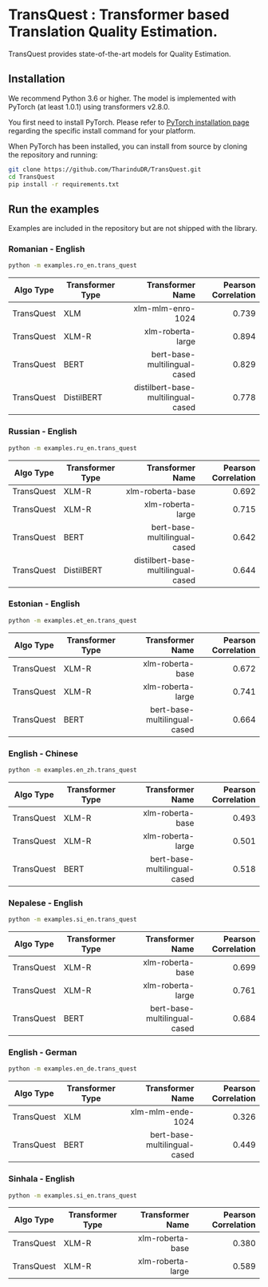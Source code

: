 # TransQuest : Transformer based Translation Quality Estimation. 

TransQuest provides state-of-the-art models for Quality Estimation.

## Installation
We recommend Python 3.6 or higher. The model is implemented with PyTorch (at least 1.0.1) using transformers v2.8.0.

You first need to install PyTorch.
Please refer to [PyTorch installation page](https://pytorch.org/get-started/locally/#start-locally) regarding the specific install command for your platform.

When PyTorch has been installed, you can install from source by cloning the repository and running:

```bash
git clone https://github.com/TharinduDR/TransQuest.git
cd TransQuest
pip install -r requirements.txt
```

## Run the examples
Examples are included in the repository but are not shipped with the library.

### Romanian - English 
```bash
python -m examples.ro_en.trans_quest
```

Algo Type   | Transformer Type  | Transformer Name                   | Pearson Correlation | 
------------| ----------------- |-----------------------------------:| -------------------:| 
TransQuest  | XLM               | xlm-mlm-enro-1024                  | 0.739               |
TransQuest  | XLM-R             | xlm-roberta-large                  | 0.894               |  
TransQuest  | BERT              | bert-base-multilingual-cased       | 0.829               | 
TransQuest  | DistilBERT        | distilbert-base-multilingual-cased | 0.778               | 


### Russian - English 
```bash
python -m examples.ru_en.trans_quest
```

Algo Type   | Transformer Type  | Transformer Name                   | Pearson Correlation | 
------------| ----------------- |-----------------------------------:| -------------------:| 
TransQuest  | XLM-R             | xlm-roberta-base                   | 0.692               | 
TransQuest  | XLM-R             | xlm-roberta-large                  | 0.715               | 
TransQuest  | BERT              | bert-base-multilingual-cased       | 0.642               |
TransQuest  | DistilBERT        | distilbert-base-multilingual-cased | 0.644               | 

### Estonian - English 
```bash
python -m examples.et_en.trans_quest
```

Algo Type   | Transformer Type  | Transformer Name             | Pearson Correlation | 
------------| ----------------- |-----------------------------:| -------------------:| 
TransQuest  | XLM-R             | xlm-roberta-base             | 0.672               |
TransQuest  | XLM-R             | xlm-roberta-large            | 0.741               |  
TransQuest  | BERT              | bert-base-multilingual-cased | 0.664               | 

### English - Chinese
```bash
python -m examples.en_zh.trans_quest
```

Algo Type   | Transformer Type  | Transformer Name             | Pearson Correlation | 
------------| ----------------- |-----------------------------:| -------------------:| 
TransQuest  | XLM-R             | xlm-roberta-base             | 0.493               |
TransQuest  | XLM-R             | xlm-roberta-large            | 0.501               |
TransQuest  | BERT              | bert-base-multilingual-cased | 0.518               |  


### Nepalese - English 
```bash
python -m examples.si_en.trans_quest
```

Algo Type   | Transformer Type  | Transformer Name             | Pearson Correlation | 
------------| ----------------- |-----------------------------:| -------------------:| 
TransQuest  | XLM-R             | xlm-roberta-base             | 0.699               |
TransQuest  | XLM-R             | xlm-roberta-large            | 0.761               |  
TransQuest  | BERT              | bert-base-multilingual-cased | 0.684               | 


### English - German 
```bash
python -m examples.en_de.trans_quest
```

Algo Type   | Transformer Type  | Transformer Name             | Pearson Correlation | 
------------| ----------------- |-----------------------------:| -------------------:| 
TransQuest  | XLM               | xlm-mlm-ende-1024            | 0.326               | 
TransQuest  | BERT              | bert-base-multilingual-cased | 0.449               | 


### Sinhala - English 
```bash
python -m examples.si_en.trans_quest
```

Algo Type   | Transformer Type  | Transformer Name   | Pearson Correlation | 
------------| ----------------- |-------------------:| -------------------:| 
TransQuest  | XLM-R             | xlm-roberta-base   | 0.380               | 
TransQuest  | XLM-R             | xlm-roberta-large  | 0.589               | 